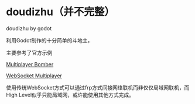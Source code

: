 # doudizhu（并不完整）

doudizhu by godot

利用Godot制作的十分简单的斗地主，

主要参考了官方示例

[Multiplayer Bomber](https://github.com/godotengine/godot-demo-projects/tree/master/networking/multiplayer_bomber)

[WebSocket Multiplayer](https://github.com/godotengine/godot-demo-projects/tree/master/networking/websocket_multiplayer)

使用传统WebSocket方式可以通过frp方式间接网络联机而非仅仅局域网联机，而High Level似乎只能局域网，或许能使用其他方式完成。

